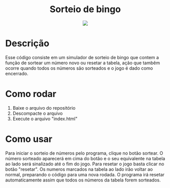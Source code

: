<div align="center">
  <h1>Sorteio de bingo</h1>
</div>
<div align="center">
  <img src="https://lh5.googleusercontent.com/BpWZzYDAdIBHJbRGQD_Mh7QLwkSoq8fkuckjE5GJYxgSaUXnNmbg9XSTNXx5MEEa_t_PBHw3mNOL4zlfeXW5=w1600-h767">
</div>

# Descrição
Esse código consiste em um simulador de sorteio de bingo que contem a função de sortear um número novo ou resetar a tabela, ação que tambêm ocorre quando todos os números são sorteados e o jogo é dado como encerrado.

# Como rodar
1) Baixe o arquivo do repositório
2) Descompacte o arquivo
3) Execute o arquivo "index.html"

# Como usar

Para iniciar o sorteio de números pelo programa, clique no botão sortear. O número sorteado aparecerá em cima do botão e o seu equivalente na tabela ao lado será sinalizado até o fim do jogo.
Para resetar o jogo basta clicar no botão "resetar". Os numeros marcados na tabela ao lado irão voltar ao normal, preparando o código para uma nova rodada.
O programa irá resetar automaticamente assim que todos os números da tabela forem sorteados.
